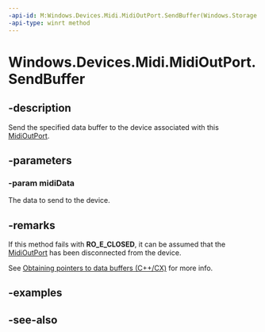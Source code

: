 ----api-id: M:Windows.Devices.Midi.MidiOutPort.SendBuffer(Windows.Storage.Streams.IBuffer)
-api-type: winrt method
---<!-- Method syntaxpublic void SendBuffer(Windows.Storage.Streams.IBuffer midiData)--># Windows.Devices.Midi.MidiOutPort.SendBuffer## -descriptionSend the specified data buffer to the device associated with this [MidiOutPort](midioutport.md).## -parameters### -param midiDataThe data to send to the device.## -remarksIf this method fails with **RO_E_CLOSED**, it can be assumed that the [MidiOutPort](midioutport.md) has been disconnected from the device.See [Obtaining pointers to data buffers (C++/CX)](http://msdn.microsoft.com/windows/apps/dn182761.aspx#) for more info.## -examples## -see-also